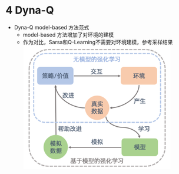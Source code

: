 # 4 Dyna-Q

* Dyna-Q model-based 方法范式
    * model-based 方法增加了对环境的建模
    * 作为对比，Sarsa和Q-Learning不需要对环境建模，参考采样结果
![model-based方法](img/instruc.png)

